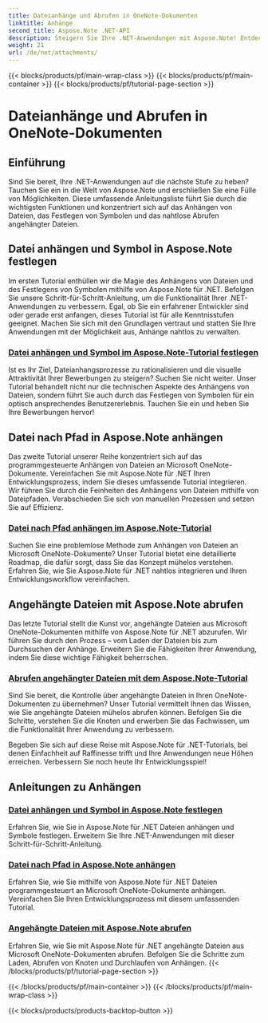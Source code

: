 ```yaml
---
title: Dateianhänge und Abrufen in OneNote-Dokumenten
linktitle: Anhänge
second_title: Aspose.Note .NET-API
description: Steigern Sie Ihre .NET-Anwendungen mit Aspose.Note! Entdecken Sie Tutorials zum Anhängen von Dateien, zum Festlegen von Symbolen und zum Abrufen von Anhängen für eine verbesserte Entwicklung.
weight: 21
url: /de/net/attachments/
---
```


{{< blocks/products/pf/main-wrap-class >}}
{{< blocks/products/pf/main-container >}}
{{< blocks/products/pf/tutorial-page-section >}}

# Dateianhänge und Abrufen in OneNote-Dokumenten

## Einführung

Sind Sie bereit, Ihre .NET-Anwendungen auf die nächste Stufe zu heben? Tauchen Sie ein in die Welt von Aspose.Note und erschließen Sie eine Fülle von Möglichkeiten. Diese umfassende Anleitungsliste führt Sie durch die wichtigsten Funktionen und konzentriert sich auf das Anhängen von Dateien, das Festlegen von Symbolen und das nahtlose Abrufen angehängter Dateien.

## Datei anhängen und Symbol in Aspose.Note festlegen
Im ersten Tutorial enthüllen wir die Magie des Anhängens von Dateien und des Festlegens von Symbolen mithilfe von Aspose.Note für .NET. Befolgen Sie unsere Schritt-für-Schritt-Anleitung, um die Funktionalität Ihrer .NET-Anwendungen zu verbessern. Egal, ob Sie ein erfahrener Entwickler sind oder gerade erst anfangen, dieses Tutorial ist für alle Kenntnisstufen geeignet. Machen Sie sich mit den Grundlagen vertraut und statten Sie Ihre Anwendungen mit der Möglichkeit aus, Anhänge nahtlos zu verwalten.

### [Datei anhängen und Symbol im Aspose.Note-Tutorial festlegen](./attach-file-set-icon/)
Ist es Ihr Ziel, Dateianhangsprozesse zu rationalisieren und die visuelle Attraktivität Ihrer Bewerbungen zu steigern? Suchen Sie nicht weiter. Unser Tutorial behandelt nicht nur die technischen Aspekte des Anhängens von Dateien, sondern führt Sie auch durch das Festlegen von Symbolen für ein optisch ansprechendes Benutzererlebnis. Tauchen Sie ein und heben Sie Ihre Bewerbungen hervor!

## Datei nach Pfad in Aspose.Note anhängen
Das zweite Tutorial unserer Reihe konzentriert sich auf das programmgesteuerte Anhängen von Dateien an Microsoft OneNote-Dokumente. Vereinfachen Sie mit Aspose.Note für .NET Ihren Entwicklungsprozess, indem Sie dieses umfassende Tutorial integrieren. Wir führen Sie durch die Feinheiten des Anhängens von Dateien mithilfe von Dateipfaden. Verabschieden Sie sich von manuellen Prozessen und setzen Sie auf Effizienz.

### [Datei nach Pfad anhängen im Aspose.Note-Tutorial](./attach-file-by-path/)
Suchen Sie eine problemlose Methode zum Anhängen von Dateien an Microsoft OneNote-Dokumente? Unser Tutorial bietet eine detaillierte Roadmap, die dafür sorgt, dass Sie das Konzept mühelos verstehen. Erfahren Sie, wie Sie Aspose.Note für .NET nahtlos integrieren und Ihren Entwicklungsworkflow vereinfachen.

## Angehängte Dateien mit Aspose.Note abrufen
Das letzte Tutorial stellt die Kunst vor, angehängte Dateien aus Microsoft OneNote-Dokumenten mithilfe von Aspose.Note für .NET abzurufen. Wir führen Sie durch den Prozess – vom Laden der Dateien bis zum Durchsuchen der Anhänge. Erweitern Sie die Fähigkeiten Ihrer Anwendung, indem Sie diese wichtige Fähigkeit beherrschen.

### [Abrufen angehängter Dateien mit dem Aspose.Note-Tutorial](./retrieve-attached-files/)
Sind Sie bereit, die Kontrolle über angehängte Dateien in Ihren OneNote-Dokumenten zu übernehmen? Unser Tutorial vermittelt Ihnen das Wissen, wie Sie angehängte Dateien mühelos abrufen können. Befolgen Sie die Schritte, verstehen Sie die Knoten und erwerben Sie das Fachwissen, um die Funktionalität Ihrer Anwendung zu verbessern.

Begeben Sie sich auf diese Reise mit Aspose.Note für .NET-Tutorials, bei denen Einfachheit auf Raffinesse trifft und Ihre Anwendungen neue Höhen erreichen. Verbessern Sie noch heute Ihr Entwicklungsspiel!
## Anleitungen zu Anhängen
### [Datei anhängen und Symbol in Aspose.Note festlegen](./attach-file-set-icon/)
Erfahren Sie, wie Sie in Aspose.Note für .NET Dateien anhängen und Symbole festlegen. Erweitern Sie Ihre .NET-Anwendungen mit dieser Schritt-für-Schritt-Anleitung.
### [Datei nach Pfad in Aspose.Note anhängen](./attach-file-by-path/)
Erfahren Sie, wie Sie mithilfe von Aspose.Note für .NET Dateien programmgesteuert an Microsoft OneNote-Dokumente anhängen. Vereinfachen Sie Ihren Entwicklungsprozess mit diesem umfassenden Tutorial.
### [Angehängte Dateien mit Aspose.Note abrufen](./retrieve-attached-files/)
Erfahren Sie, wie Sie mit Aspose.Note für .NET angehängte Dateien aus Microsoft OneNote-Dokumenten abrufen. Befolgen Sie die Schritte zum Laden, Abrufen von Knoten und Durchlaufen von Anhängen.
{{< /blocks/products/pf/tutorial-page-section >}}

{{< /blocks/products/pf/main-container >}}
{{< /blocks/products/pf/main-wrap-class >}}

{{< blocks/products/products-backtop-button >}}
